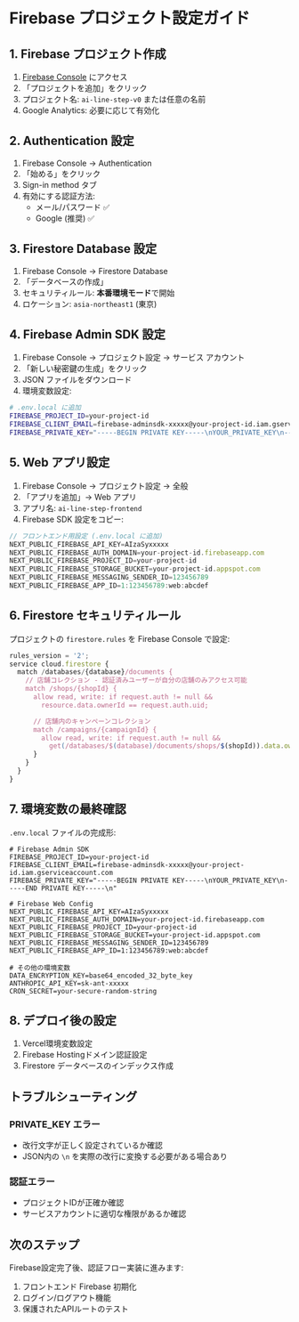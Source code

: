 # Firebase プロジェクト設定ガイド

## 1. Firebase プロジェクト作成

1. [Firebase Console](https://console.firebase.google.com/) にアクセス
2. 「プロジェクトを追加」をクリック
3. プロジェクト名: `ai-line-step-v0` または任意の名前
4. Google Analytics: 必要に応じて有効化

## 2. Authentication 設定

1. Firebase Console → Authentication
2. 「始める」をクリック
3. Sign-in method タブ
4. 有効にする認証方法:
   - メール/パスワード ✅
   - Google (推奨) ✅

## 3. Firestore Database 設定

1. Firebase Console → Firestore Database
2. 「データベースの作成」
3. セキュリティルール: **本番環境モード**で開始
4. ロケーション: `asia-northeast1` (東京)

## 4. Firebase Admin SDK 設定

1. Firebase Console → プロジェクト設定 → サービス アカウント
2. 「新しい秘密鍵の生成」をクリック
3. JSON ファイルをダウンロード
4. 環境変数設定:

```bash
# .env.local に追加
FIREBASE_PROJECT_ID=your-project-id
FIREBASE_CLIENT_EMAIL=firebase-adminsdk-xxxxx@your-project-id.iam.gserviceaccount.com
FIREBASE_PRIVATE_KEY="-----BEGIN PRIVATE KEY-----\nYOUR_PRIVATE_KEY\n-----END PRIVATE KEY-----\n"
```

## 5. Web アプリ設定

1. Firebase Console → プロジェクト設定 → 全般
2. 「アプリを追加」→ Web アプリ
3. アプリ名: `ai-line-step-frontend`
4. Firebase SDK 設定をコピー:

```javascript
// フロントエンド用設定 (.env.local に追加)
NEXT_PUBLIC_FIREBASE_API_KEY=AIzaSyxxxxx
NEXT_PUBLIC_FIREBASE_AUTH_DOMAIN=your-project-id.firebaseapp.com
NEXT_PUBLIC_FIREBASE_PROJECT_ID=your-project-id
NEXT_PUBLIC_FIREBASE_STORAGE_BUCKET=your-project-id.appspot.com
NEXT_PUBLIC_FIREBASE_MESSAGING_SENDER_ID=123456789
NEXT_PUBLIC_FIREBASE_APP_ID=1:123456789:web:abcdef
```

## 6. Firestore セキュリティルール

プロジェクトの `firestore.rules` を Firebase Console で設定:

```javascript
rules_version = '2';
service cloud.firestore {
  match /databases/{database}/documents {
    // 店舗コレクション - 認証済みユーザーが自分の店舗のみアクセス可能
    match /shops/{shopId} {
      allow read, write: if request.auth != null &&
        resource.data.ownerId == request.auth.uid;

      // 店舗内のキャンペーンコレクション
      match /campaigns/{campaignId} {
        allow read, write: if request.auth != null &&
          get(/databases/$(database)/documents/shops/$(shopId)).data.ownerId == request.auth.uid;
      }
    }
  }
}
```

## 7. 環境変数の最終確認

`.env.local` ファイルの完成形:

```env
# Firebase Admin SDK
FIREBASE_PROJECT_ID=your-project-id
FIREBASE_CLIENT_EMAIL=firebase-adminsdk-xxxxx@your-project-id.iam.gserviceaccount.com
FIREBASE_PRIVATE_KEY="-----BEGIN PRIVATE KEY-----\nYOUR_PRIVATE_KEY\n-----END PRIVATE KEY-----\n"

# Firebase Web Config
NEXT_PUBLIC_FIREBASE_API_KEY=AIzaSyxxxxx
NEXT_PUBLIC_FIREBASE_AUTH_DOMAIN=your-project-id.firebaseapp.com
NEXT_PUBLIC_FIREBASE_PROJECT_ID=your-project-id
NEXT_PUBLIC_FIREBASE_STORAGE_BUCKET=your-project-id.appspot.com
NEXT_PUBLIC_FIREBASE_MESSAGING_SENDER_ID=123456789
NEXT_PUBLIC_FIREBASE_APP_ID=1:123456789:web:abcdef

# その他の環境変数
DATA_ENCRYPTION_KEY=base64_encoded_32_byte_key
ANTHROPIC_API_KEY=sk-ant-xxxxx
CRON_SECRET=your-secure-random-string
```

## 8. デプロイ後の設定

1. Vercel環境変数設定
2. Firebase Hostingドメイン認証設定
3. Firestore データベースのインデックス作成

## トラブルシューティング

### PRIVATE_KEY エラー
- 改行文字が正しく設定されているか確認
- JSON内の `\n` を実際の改行に変換する必要がある場合あり

### 認証エラー
- プロジェクトIDが正確か確認
- サービスアカウントに適切な権限があるか確認

## 次のステップ

Firebase設定完了後、認証フロー実装に進みます:
1. フロントエンド Firebase 初期化
2. ログイン/ログアウト機能
3. 保護されたAPIルートのテスト
